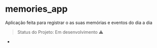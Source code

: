 # memories_app
Aplicação feita para registrar o as suas memórias e eventos do dia a dia

> Status do Projeto: Em desenvolvimento :warning:
-
